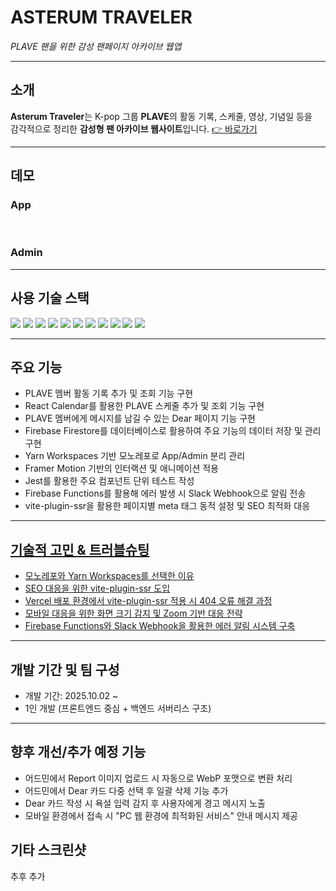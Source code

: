 # ASTERUM TRAVELER

_PLAVE 팬을 위한 감성 팬페이지 아카이브 웹앱_

---

## 소개

**Asterum Traveler**는 K-pop 그룹 **PLAVE**의 활동 기록, 스케줄, 영상, 기념일 등을  
감각적으로 정리한 **감성형 팬 아카이브 웹사이트**입니다.
[👉 바로가기](https://www.asterumtraveler.kr/)

---

## 데모

### App

<br/>

### Admin

---

## 사용 기술 스택

<img src="https://img.shields.io/badge/yarn-2C8EBB?style=flat-square&logo=yarn&logoColor=white"/>
<img src="https://img.shields.io/badge/Typescript-3178C6?style=flat-square&logo=Typescript&logoColor=white"/>
<img src="https://img.shields.io/badge/React-61DAFB?style=flat-square&logo=React&logoColor=black"/>
<img src="https://img.shields.io/badge/React Query-FF4154?style=flat-square&logo=reactquery&logoColor=white"/>
<img src="https://img.shields.io/badge/Vite-646CFF?style=flat-square&logo=Vite&logoColor=white"/>
<img src="https://img.shields.io/badge/Vercel-000000?style=flat-square&logo=Vercel&logoColor=white"/>
<img src="https://img.shields.io/badge/Firebase-FFCA28?style=flat-square&logo=firebase&logoColor=black"/>
<img src="https://img.shields.io/badge/styled components-DB7093?style=flat-square&logo=styled-components&logoColor=white"/>
<img src="https://img.shields.io/badge/Jest-C21325?style=flat-square&logo=Jest&logoColor=white"/>
<img src="https://img.shields.io/badge/Slack-4A154B?style=flat-square&logo=slack&logoColor=white"/>
<img src="https://img.shields.io/badge/Figma-F24E1E?style=flat-square&logo=figma&logoColor=white"/>

---

## 주요 기능

- PLAVE 멤버 활동 기록 추가 및 조회 기능 구현
- React Calendar를 활용한 PLAVE 스케줄 추가 및 조회 기능 구현
- PLAVE 멤버에게 메시지를 남길 수 있는 Dear 페이지 기능 구현
- Firebase Firestore를 데이터베이스로 활용하여 주요 기능의 데이터 저장 및 관리 구현
- Yarn Workspaces 기반 모노레포로 App/Admin 분리 관리
- Framer Motion 기반의 인터랙션 및 애니메이션 적용
- Jest를 활용한 주요 컴포넌트 단위 테스트 작성
- Firebase Functions를 활용해 에러 발생 시 Slack Webhook으로 알림 전송
- vite-plugin-ssr을 활용한 페이지별 meta 태그 동적 설정 및 SEO 최적화 대응

---

## [기술적 고민 & 트러블슈팅](https://github.com/clappingmin/asterum_traveler.wiki.git)

- [모노레포와 Yarn Workspaces를 선택한 이유](https://github.com/clappingmin/asterum_traveler/wiki/%EB%AA%A8%EB%85%B8%EB%A0%88%ED%8F%AC%EC%99%80-Yarn-Workspaces%EB%A5%BC-%EC%84%A0%ED%83%9D%ED%95%9C-%EC%9D%B4%EC%9C%A0)
- [SEO 대응을 위한 vite-plugin-ssr 도입](https://github.com/clappingmin/asterum_traveler/wiki/SEO-%EB%8C%80%EC%9D%91%EC%9D%84-%EC%9C%84%ED%95%9C-vite-plugin-ssr-%EB%8F%84%EC%9E%85)
- [Vercel 배포 환경에서 vite-plugin-ssr 적용 시 404 오류 해결 과정](https://github.com/clappingmin/asterum_traveler/wiki/Vercel-%EB%B0%B0%ED%8F%AC-%ED%99%98%EA%B2%BD%EC%97%90%EC%84%9C-vite%E2%80%90plugin%E2%80%90ssr-%EC%A0%81%EC%9A%A9-%EC%8B%9C-404-%EC%98%A4%EB%A5%98-%ED%95%B4%EA%B2%B0-%EA%B3%BC%EC%A0%95)
- [모바일 대응을 위한 화면 크기 감지 및 Zoom 기반 대응 전략](https://github.com/clappingmin/asterum_traveler/wiki/%EB%AA%A8%EB%B0%94%EC%9D%BC-%EB%8C%80%EC%9D%91%EC%9D%84-%EC%9C%84%ED%95%9C-%ED%99%94%EB%A9%B4-%ED%81%AC%EA%B8%B0-%EA%B0%90%EC%A7%80-%EB%B0%8F-Zoom-%EA%B8%B0%EB%B0%98-%EC%A0%84%EB%9E%B5)
- [Firebase Functions와 Slack Webhook을 활용한 에러 알림 시스템 구축](https://github.com/clappingmin/asterum_traveler/wiki/Firebase-Functions%EC%99%80-Slack-Webhook%EC%9D%84-%ED%99%9C%EC%9A%A9%ED%95%9C-%EC%97%90%EB%9F%AC-%EC%95%8C%EB%A6%BC-%EC%8B%9C%EC%8A%A4%ED%85%9C-%EA%B5%AC%EC%B6%95)

---

## 개발 기간 및 팀 구성

- 개발 기간: 2025.10.02 ~
- 1인 개발 (프론트엔드 중심 + 백엔드 서버리스 구조)

---

## 향후 개선/추가 예정 기능

- 어드민에서 Report 이미지 업로드 시 자동으로 WebP 포맷으로 변환 처리
- 어드민에서 Dear 카드 다중 선택 후 일괄 삭제 기능 추가
- Dear 카드 작성 시 욕설 입력 감지 후 사용자에게 경고 메시지 노출
- 모바일 환경에서 접속 시 "PC 웹 환경에 최적화된 서비스" 안내 메시지 제공

## 기타 스크린샷

추후 추가
